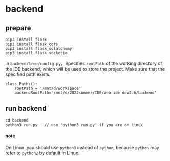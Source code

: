 # backend


## prepare

```
pip3 install flask
pip3 install flask_cors
pip3 install flask_sqlalchemy
pip3 install flask_socketio
```

in `backend/tree/config.py`，Specifies `rootPath` of the working directory of the IDE backend, which will be used to store the project. Make sure that the specified path exists.

```
class Paths():
    rootPath = '/mnt/d/workspace'
    backendRootPath='/mnt/d/2022summer/IDE/web-ide-dev2.6/backend'
```

## run backend

```
cd backend
python3 run.py   // use 'python3 run.py' if you are on Linux
```

#### note

On Linux ,you should use `python3` instead of `python`, because `python` may refer to `python2` by default in Linux.



